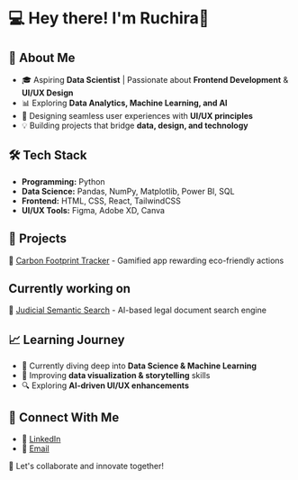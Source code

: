 # 💻 Hey there! I'm Ruchira👋  

## 🚀 About Me  
- 🎓 Aspiring **Data Scientist** | Passionate about **Frontend Development** & **UI/UX Design**  
- 📊 Exploring **Data Analytics, Machine Learning, and AI**  
- 🎨 Designing seamless user experiences with **UI/UX principles**  
- 💡 Building projects that bridge **data, design, and technology**  

## 🛠 Tech Stack  
- **Programming:** Python   
- **Data Science:** Pandas, NumPy, Matplotlib, Power BI, SQL  
- **Frontend:** HTML, CSS, React, TailwindCSS  
- **UI/UX Tools:** Figma, Adobe XD, Canva  

## 📌 Projects  
🔹 [Carbon Footprint Tracker](#) - Gamified app rewarding eco-friendly actions  
## Currently working on
🔹 [Judicial Semantic Search](#) - AI-based legal document search engine  

## 📈 Learning Journey  
- 📍 Currently diving deep into **Data Science & Machine Learning**  
- 🌱 Improving **data visualization & storytelling** skills  
- 🔍 Exploring **AI-driven UI/UX enhancements**  

## 🤝 Connect With Me  
- 💼 [LinkedIn](https://www.linkedin.com/in/ruchira-more/)    
- 📧 [Email](ruchiram0212@gmail.com)  

🚀 Let's collaborate and innovate together!  


